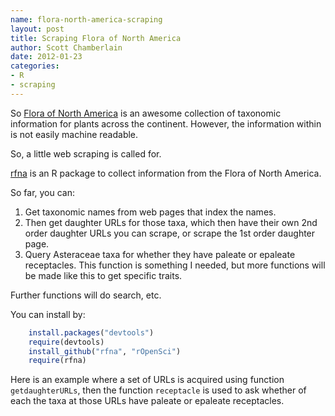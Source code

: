 ```yaml
--- 
name: flora-north-america-scraping
layout: post
title: Scraping Flora of North America
author: Scott Chamberlain
date: 2012-01-23
categories: 
- R
- scraping
---
```


So [Flora of North America][fna] is an awesome collection of taxonomic information for plants across the continent.  However, the information within is not easily machine readable.  

So, a little web scraping is called for.

[rfna][] is an R package to collect information from the Flora of North America. 

So far, you can:
1. Get taxonomic names from web pages that index the names.
2. Then get daughter URLs for those taxa, which then have their own 2nd order daughter URLs you can scrape, or scrape the 1st order daughter page. 
3. Query Asteraceae taxa for whether they have paleate or epaleate receptacles.  This function is something I needed, but more functions will be made like this to get specific traits. 

Further functions will do search, etc.

You can install by:

```R
    install.packages("devtools")
    require(devtools)
    install_github("rfna", "rOpenSci")
    require(rfna)
```

Here is an example where a set of URLs is acquired using function ```getdaughterURLs```, then the function ```receptacle``` is used to ask whether of each the taxa at those URLs have paleate or epaleate receptacles. 


<script src="https://gist.github.com/1690353.js?file=rfna_demo.r"></script>


[fna]: http://fna.huh.harvard.edu/
[rfna]: https://github.com/ropensci/rfna